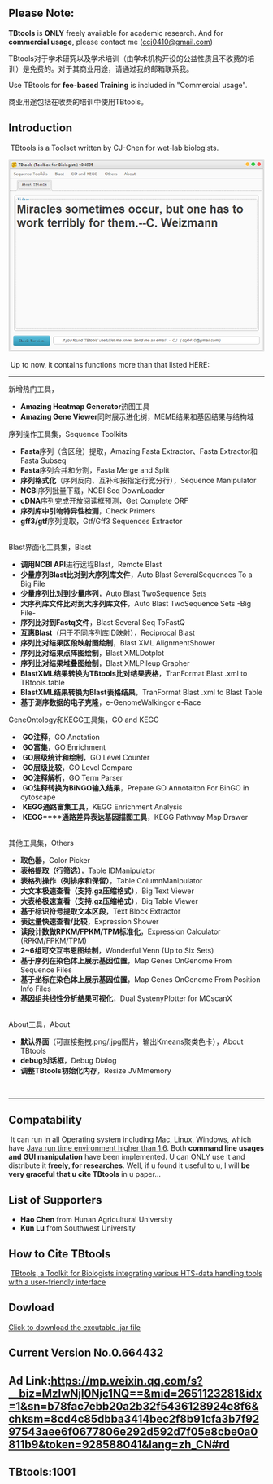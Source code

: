 ## Please Note:

**TBtools** is **ONLY** freely available for academic research. And for **commercial usage**, please contact me (ccj0410@gmail.com)


TBtools对于学术研究以及学术培训（由学术机构开设的公益性质且不收费的培训）是免费的。对于其商业用途，请通过我的邮箱联系我。


Use TBtools for **fee-based Training** is included in "Commercial usage".


商业用途包括在收费的培训中使用TBtools。


## Introduction

​	TBtools is a Toolset written by CJ-Chen for wet-lab biologists. 



![TBtools main panel](./img/main.png)


​	Up to now, it contains functions more than that listed HERE:

------

新增热门工具，

* **Amazing Heatmap Generator**热图工具
* **Amazing Gene Viewer**同时展示进化树，MEME结果和基因结果与结构域

序列操作工具集，Sequence Toolkits
​	

* **Fasta**序列（含区段）提取，Amazing Fasta Extractor、Fasta Extractor和Fasta Subseq
* **Fasta**序列合并和分割，Fasta Merge and Split
* **序列格式化**（序列反向、互补和按指定行宽分行），Sequence Manipulator
* **NCBI**序列批量下载，NCBI Seq DownLoader
* **cDNA**序列完成开放阅读框预测，Get Complete ORF
* ​**序列库中引物特异性检测**，Check Primers
* ​**gff3/gtf**序列提取，Gtf/Gff3 Sequences Extractor

​	
Blast界面化工具集，Blast

* ​**调用NCBI API**进行远程Blast，Remote Blast
* **少量序列Blast比对到大序列库文件**，Auto Blast SeveralSequences To a Big File
* **少量序列比对到少量序列**，Auto Blast TwoSequence Sets
* **大序列库文件比对到大序列库文件**，Auto Blast TwoSequence Sets -Big File-
* ​**序列比对到Fastq文件**，Blast Several Seq ToFastQ
* ​**互惠Blast**（用于不同序列库ID映射），Reciprocal Blast
* ​**序列比对结果区段映射图绘制**，Blast XML AlignmentShower
* ​**序列比对结果点阵图绘制**，Blast XMLDotplot
* ​**序列比对结果堆叠图绘制**，Blast XMLPileup Grapher
* ​**BlastXML结果转换为TBtools比对结果表格**，TranFormat Blast .xml to TBtools.table
* ​**BlastXML结果转换为Blast表格结果**，TranFormat Blast .xml to Blast Table
* ​**基于测序数据的电子克隆**，e-GenomeWalkingor e-Race

GeneOntology和KEGG工具集，GO and KEGG

* ​ **GO注释**，GO Anotation
* ​ **GO富集**，GO Enrichment
* ​ **GO层级统计和绘制**，GO Level Counter
* ​ **GO层级比较**，GO Level Compare
* ​ **GO注释解析**，GO Term Parser
* ​ **GO注释转换为BiNGO输入结果**，Prepare GO Annotaiton For BinGO in cytoscape
* ​ **KEGG通路富集工具**，KEGG Enrichment Analysis
* ​ **KEGG****通路差异表达基因描图工具**，KEGG Pathway Map Drawer

​	
其他工具集，Others
​	

* **取色器**，Color Picker
* ​**表格提取（行筛选）**，Table IDManipulator
* ​**表格列操作（列排序和保留）**，Table ColumnManipulator
* ​**大文本极速查看（支持.gz压缩格式）**，Big Text Viewer
* ​**大表格极速查看（支持.gz压缩格式）**，Big Table Viewer
* ​**基于标识符号提取文本区段**，Text Block Extractor
* ​**表达量快速查看/比较**，Expression Shower
* ​**读段计数做RPKM/FPKM/TPM标准化**，Expression Calculator (RPKM/FPKM/TPM)
* ​**2~6组可交互韦恩图绘制**，Wonderful Venn (Up to Six Sets)
* ​**基于序列在染色体上展示基因位置**，Map Genes OnGenome From Sequence Files
* ​**基于坐标在染色体上展示基因位置**，Map Genes OnGenome From Position Info Files
* ​**基因组共线性分析结果可视化**，Dual SystenyPlotter for MCscanX

​	
About工具，About

* ​**默认界面**（可直接拖拽.png/.jpg图片，输出Kmeans聚类色卡），About TBtools
* ​**debug对话框**，Debug Dialog
* ​**调整TBtools初始化内存**，Resize JVMmemory

​	

-----



## Compatability

​	It can run in all Operating system including Mac, Linux, Windows, which have [Java run time environment higher than 1.6](http://www.oracle.com/technetwork/java/javase/downloads/jre8-downloads-2133155.html).  Both **command line usages and GUI manipulation** have been implemented.  U can ONLY use it and distribute it **freely, for researches**. 
Well, if u found it useful to u, I will **be very graceful that u cite TBtools** in u paper...    



## List of Supporters

* **Hao Chen** from Hunan Agricultural University  
* **Kun Lu** from Southwest University  




## How to Cite TBtools

​	[TBtools, a Toolkit for Biologists integrating various HTS-data handling tools with a user-friendly interface](https://www.biorxiv.org/content/early/2018/03/27/289660)



## Dowload

[Click to download the excutable .jar file](https://github.com/CJ-Chen/TBtools/archive/master.zip)


## Current Version No.0.664432


## Ad Link:https://mp.weixin.qq.com/s?__biz=MzIwNjI0Njc1NQ==&mid=2651123281&idx=1&sn=b78fac7ebb20a2b32f5436128924e8f6&chksm=8cd4c85dbba3414bec2f8b91cfa3b7f9297543aee6f0677806e292d592d7f05e8cbe0a0811b9&token=928588041&lang=zh_CN#rd
## TBtools:1001